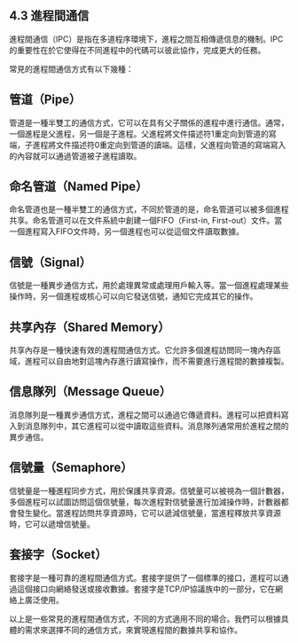## 4.3 進程間通信

進程間通信（IPC）是指在多道程序環境下，進程之間互相傳遞信息的機制。IPC的重要性在於它使得在不同進程中的代碼可以彼此協作，完成更大的任務。

常見的進程間通信方式有以下幾種：

## 管道（Pipe）

管道是一種半雙工的通信方式，它可以在具有父子關係的進程中進行通信。通常，一個進程是父進程，另一個是子進程。父進程將文件描述符1重定向到管道的寫端，子進程將文件描述符0重定向到管道的讀端。這樣，父進程向管道的寫端寫入的內容就可以通過管道被子進程讀取。

## 命名管道（Named Pipe）

命名管道也是一種半雙工的通信方式，不同於管道的是，命名管道可以被多個進程共享。命名管道可以在文件系統中創建一個FIFO（First-in, First-out）文件。當一個進程寫入FIFO文件時，另一個進程也可以從這個文件讀取數據。

## 信號（Signal）

信號是一種異步通信方式，用於處理異常或處理用戶輸入等。當一個進程處理某些操作時，另一個進程或核心可以向它發送信號，通知它完成其它的操作。

## 共享內存（Shared Memory）

共享內存是一種快速有效的進程間通信方式。它允許多個進程訪問同一塊內存區域，進程可以自由地對這塊內存進行讀寫操作，而不需要進行進程間的數據複製。

## 信息隊列（Message Queue）

消息隊列是一種異步通信方式，進程之間可以通過它傳遞資料。進程可以把資料寫入到消息隊列中，其它進程可以從中讀取這些資料。消息隊列通常用於進程之間的異步通信。

## 信號量（Semaphore）

信號量是一種進程同步方式，用於保護共享資源。信號量可以被視為一個計數器，多個進程可以試圖訪問這個信號量，每次進程對信號量進行加減操作時，計數器都會發生變化。當進程訪問共享資源時，它可以遞減信號量，當進程釋放共享資源時，它可以遞增信號量。

## 套接字（Socket）

套接字是一種可靠的進程間通信方式。套接字提供了一個標準的接口，進程可以通過這個接口向網絡發送或接收數據。套接字是TCP/IP協議族中的一部分，它在網絡上廣泛使用。

以上是一些常見的進程間通信方式，不同的方式適用不同的場合。我們可以根據具體的需求來選擇不同的通信方式，來實現進程間的數據共享和協作。